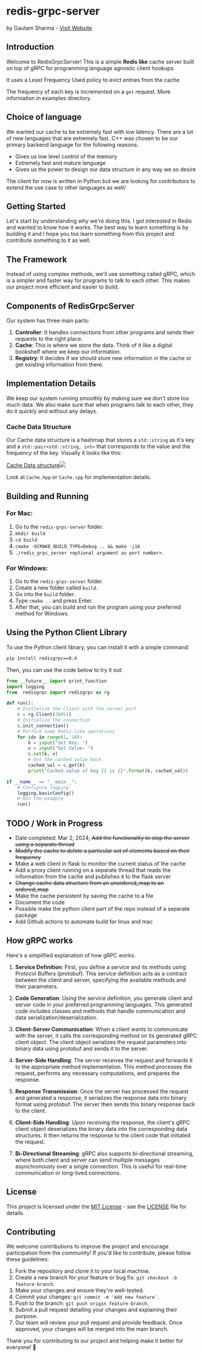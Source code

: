 # redis-grpc-server

by Gautam Sharma - [Visit Website](https://gsharma.dev)

## Introduction

Welcome to RedisGrpcServer! This is a simple **Redis like** cache server built on top of gRPC for programming language agnostic client hookups. 

It uses a Least Frequency Used policy to evict entries from the cache. 

The frequency of each key is incremented on a `get` request. More information in examples directory.

## Choice of language

We wanted our cache to be extremely fast with low latency. There are a lot of new languages that are extremely fast. C++ was chosen to be our primary 
backend language for the following reasons:

- Gives us low level control of the memory
- Extremely fast and mature language
- Gives us the power to design our data structure in any way we so desire

The client for now is written in Python but we are looking for contributors to extend the use case to other languages as well/

## Getting Started

Let's start by understanding why we're doing this. I got interested in Redis and wanted to know how it works. The best way to learn something is by building it
and I hope you too learn something from this project and contribute something to it as well.

## The Framework

Instead of using complex methods, we'll use something called gRPC, which is a simpler and faster way for programs to talk to each other. This makes our project more efficient and easier to build.

## Components of RedisGrpcServer

Our system has three main parts:

1. **Controller**: It handles connections from other programs and sends their requests to the right place.
2. **Cache**: This is where we store the data. Think of it like a digital bookshelf where we keep our information.
3. **Registry**: It decides if we should store new information in the cache or get existing information from there.

## Implementation Details

We keep our system running smoothly by making sure we don't store too much data. We also make sure that when programs talk to each other, they do it quickly and without any delays.


### Cache Data Structure
 Our Cache data structure is a hashmap that stores a `std::string` as it's key and a `std::pair<std::string, int>` that corresponds to the value and the frequency of the key.
Visually it looks like this:

[Cache Data structure![](https://app.eraser.io/workspace/BuQcYkI5awNzJA2tpTs2/preview)](https://app.eraser.io/workspace/BuQcYkI5awNzJA2tpTs2)

Look at `Cache.hpp` or `Cache.cpp` for implementation details.

## Building and Running

### For Mac:

1. Go to the `redis-grpc-server` folder.
2. `mkdir build`
3. `cd build`
4. `cmake -DCMAKE_BUILD_TYPE=Debug .. && make -j16`
5. `./redis_grpc_server <optional argument as port number>`.

### For Windows:

1. Go to the `redis-grpc-server` folder.
2. Create a new folder called `build`.
3. Go into the `build` folder.
4. Type `cmake ..` and press Enter.
5. After that, you can build and run the program using your preferred method for Windows.

## Using the Python Client Library

To use the Python client library, you can install it with a simple command:

```bash
pip install redisgrpc==0.4
```

Then, you can use the code below to try it out:

```python
from __future__ import print_function
import logging
from  redisgrpc import redisgrpc as rg

def run():
    # Initialize the Client with the server port
    c = rg.Client(50051)
    # Initialize the connection
    c.init_connection()
    # Perform some Redis-like operations
    for idx in range(1, 10):
        k = input("Set Key: ")
        v = input("Set Value: ")
        c.set(k, v)
        # Get the cached value back
        cached_val = c.get(k)
        print("Cached value of key {} is {}".format(k, cached_val))

if __name__ == "__main__":
    # Configure logging
    logging.basicConfig()
    # Run the example
    run()
```

## TODO / Work in Progress
- Date completed: Mar 2, 2024; ~~Add the functionality to stop the server using a separate thread~~
- ~~Modify the cache to delete a particular set of elements based on their frequency~~
- Make a web client in flask to monitor the current status of the cache
- Add a proxy client running on a separate thread that reads the information from the cache and publishes it to the flask server
- ~~Change cache data structure from an unordered_map to an ordered_map~~
- Make the cache persistent by saving the cache to a file
- Document the code
- Possible make the python client part of the repo instead of a separate package
- Add Github actions to automate build for linux and mac


## How gRPC works
Here's a simplified explanation of how gRPC works:

1. **Service Definition**: First, you define a service and its methods using Protocol Buffers (protobuf). This service definition acts as a contract between the client and server, specifying the available methods and their parameters.

2. **Code Generation**: Using the service definition, you generate client and server code in your preferred programming languages. This generated code includes classes and methods that handle communication and data serialization/deserialization.

3. **Client-Server Communication**: When a client wants to communicate with the server, it calls the corresponding method on its generated gRPC client object. The client object serializes the request parameters into binary data using protobuf and sends it to the server.

4. **Server-Side Handling**: The server receives the request and forwards it to the appropriate method implementation. This method processes the request, performs any necessary computations, and prepares the response.

5. **Response Transmission**: Once the server has processed the request and generated a response, it serializes the response data into binary format using protobuf. The server then sends this binary response back to the client.

6. **Client-Side Handling**: Upon receiving the response, the client's gRPC client object deserializes the binary data into the corresponding data structures. It then returns the response to the client code that initiated the request.

7. **Bi-Directional Streaming**: gRPC also supports bi-directional streaming, where both client and server can send multiple messages asynchronously over a single connection. This is useful for real-time communication or long-lived connections.


## License

This project is licensed under the [MIT License](https://opensource.org/licenses/MIT) - see the [LICENSE](LICENSE) file for details.

## Contributing

We welcome contributions to improve the project and encourage participation from the community! If you'd like to contribute, please follow these guidelines:

1. Fork the repository and clone it to your local machine.
2. Create a new branch for your feature or bug fix: `git checkout -b feature-branch`.
3. Make your changes and ensure they're well-tested.
4. Commit your changes: `git commit -m 'Add new feature'`.
5. Push to the branch: `git push origin feature-branch`.
6. Submit a pull request detailing your changes and explaining their purpose.
7. Our team will review your pull request and provide feedback. Once approved, your changes will be merged into the main branch.

Thank you for contributing to our project and helping make it better for everyone! 🎉

